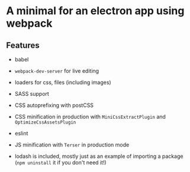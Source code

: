 # A minimal for an electron app using webpack

## Features

- babel
- `webpack-dev-server` for live editing
- loaders for css, files (including images)
- SASS support
- CSS autoprefixing with postCSS
- CSS minification in production with `MiniCssExtractPlugin` and `OptimizeCssAssetsPlugin`
- eslint
- JS minification with `Terser` in production mode

- lodash is included, mostly just as an example of importing a package (`npm uninstall` it if you don't need it!)